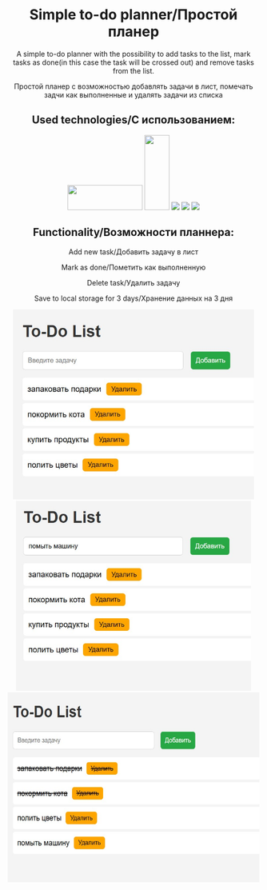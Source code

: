 <div id="header" align="center">
  <h1> Simple to-do planner/Простой планер</h1>
  <p>A simple to-do planner with the possibility to add tasks to the list, mark tasks as done(in this case the task will be crossed out) and remove tasks from the list.</p>
<p>Простой планер с возможностью добавлять задачи в лист, помечать задчи как выполненные и удалять задачи из списка</p>
  <h2>Used technologies/С использованием:</h2> 
    <div id=technologies>
        <img src="https://cdn-icons-png.flaticon.com/128/1199/1199124.png" height="50" width="150">
        <img src="https://cdn.icon-icons.com/icons2/2415/PNG/512/typescript_original_logo_icon_146317.png" height="150" width="50">
        <img src="https://img.shields.io/badge/html5-%23E34F26.svg?style=for-the-badge&logo=html5&logoColor=white">
        <img src="https://img.shields.io/badge/css3-%231572B6.svg?style=for-the-badge&logo=css3&logoColor=white">
        <img src="https://img.shields.io/badge/github-%23121011.svg?style=for-the-badge&logo=github&logoColor=white">
    </div>
  <h2>Functionality/Возможности планнера:</h2>
  <p>Add new task/Добавить задачу в лист</p>
  <p>Mark as done/Пометить как выполненную</p>
  <p>Delete task/Удалить задачу</p>
  <p>Save to local storage for 3 days/Хранение данных на 3 дня</p>
  <img src="./images/todo_1.jpg" height="380">
  <img src="./images/todo_2.jpg" height="380">
  <img src="./images/todo_3.jpg" height="380">
</div>
